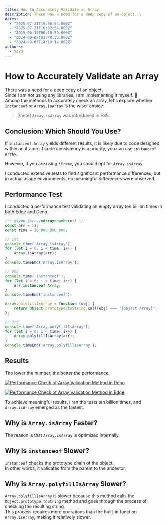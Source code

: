 ```yaml
---
title: How to Accurately Validate an Array
description: There was a need for a deep copy of an object. \
dates:
  - "2025-07-21T16:56:54.000Z"
  - "2025-07-21T16:32:54.000Z"
  - "2025-06-15T06:10:59.000Z"
  - "2024-09-08T03:40:36.000Z"
  - "2024-09-05T14:19:14.000Z"
authors:
  - XIYO
---
```

# How to Accurately Validate an Array

There was a need for a deep copy of an object. \
Since I am not using any libraries, I am implementing it myself. 🤣\
Among the methods to accurately check an array, let's explore whether `instanceof` or `Array.isArray` is the wiser choice.

> \[!note]
> `Array.isArray` was introduced in ES5.

## Conclusion: Which Should You Use?

If `instanceof Array` yields different results, it is likely due to code designed within an iframe. If code consistency is a priority, you can use `instanceof Array`.

However, if you are using `iframe`, you should opt for `Array.isArray`.

I conducted extensive tests to find significant performance differences, but in actual usage environments, no meaningful differences were observed.

## Performance Test

I conducted a performance test validating an empty array ten billion times in both Edge and Deno.

```javascript
/** @type {Array<Array<number>>} */
const arr = [];
const time = 10_000_000_000;

// 1st
console.time('Array.isArray');
for (let i = 0; i < time; i++) {
	Array.isArray(arr);
}
console.timeEnd('Array.isArray');

// 2nd
console.time('instanceof');
for (let i = 0; i < time; i++) {
	arr instanceof Array;
}
console.timeEnd('instanceof');

Array.polyfillIsArray = function (obj) {
	return Object.prototype.toString.call(obj) === '[object Array]';
};

// 3rd
console.time('Array.polyfillIsArray');
for (let i = 0; i < time; i++) {
	Array.polyfillIsArray(arr);
}
console.timeEnd('Array.polyfillIsArray');
```

## Results

The lower the number, the better the performance.

[![Performance Check of Array Validation Method in Deno](https://mermaid.ink/img/pako:eNpFkE9PwzAMxb-K5RNIbdVS_owekIBx4ICEBCeWHbzUXaO1SZWkUqtp3510YSIX51m_9-L4iNLUjBVOs2zJ-nTHnoSGcLzyHYPAZ2tphteW5QE-2TbG9qQlg9KwZm2gyOElwD07gdE5pTQpB5s_b6bcuQpMQpzSzi9-00QdkcF0c6O67v2CbmPUHKMEvk0sR6-Mhu_wFFw5ltcCIYc0fYJVHukdWdgUeXZ3c5tA-Zg9lGUC96usKIstJthzGF3V4bfHhRfoW-5ZYBWuNdnDMv8pcDR68zVriZW3IydozbhvL2IcavK8VrS31GPVUOdCdyD9Y8y_5lp5Yz_ibs8rPv0C4mF0cw?type=png)](https://mermaid.live/edit#pako:eNpFkE9PwzAMxb-K5RNIbdVS_owekIBx4ICEBCeWHbzUXaO1SZWkUqtp3510YSIX51m_9-L4iNLUjBVOs2zJ-nTHnoSGcLzyHYPAZ2tphteW5QE-2TbG9qQlg9KwZm2gyOElwD07gdE5pTQpB5s_b6bcuQpMQpzSzi9-00QdkcF0c6O67v2CbmPUHKMEvk0sR6-Mhu_wFFw5ltcCIYc0fYJVHukdWdgUeXZ3c5tA-Zg9lGUC96usKIstJthzGF3V4bfHhRfoW-5ZYBWuNdnDMv8pcDR68zVriZW3IydozbhvL2IcavK8VrS31GPVUOdCdyD9Y8y_5lp5Yz_ibs8rPv0C4mF0cw)

[![Performance Check of Array Validation Method in Edge](https://mermaid.ink/img/pako:eNpFkMFuwjAMhl_F8gmktipoha2HSWPjsMOkSdtphINJXRrRJihJtVaId18gQ-SS_NGXz7FPKE3FWOIwyoasT3fsSWgIyyvfMgh8sZZGeG1YHuCTbW1sR1oyKA0ra34dW5isqz1PYZbDKjzr2AmMjiGlQTnY_Fsy5a67wCSIlXb-YjJ1zBE5mnasVdu-39BtVI1RJXA9sOy9Mhq-QymYOJZTgZBDmj7DYx7pHVnYzJbZfFEkUDxkxdM8gWWRLfJ8iwl2HJpQVej7dOEF-oY7FliGY0X2cPn_OXDUe_M1aomltz0naE2_b26hP1bk-U3R3lKHZU2tC7dH0j_G3DNXyhv7Ead8Hfb5D6fxd78?type=png)](https://mermaid.live/edit#pako:eNpFkMFuwjAMhl_F8gmktipoha2HSWPjsMOkSdtphINJXRrRJihJtVaId18gQ-SS_NGXz7FPKE3FWOIwyoasT3fsSWgIyyvfMgh8sZZGeG1YHuCTbW1sR1oyKA0ra34dW5isqz1PYZbDKjzr2AmMjiGlQTnY_Fsy5a67wCSIlXb-YjJ1zBE5mnasVdu-39BtVI1RJXA9sOy9Mhq-QymYOJZTgZBDmj7DYx7pHVnYzJbZfFEkUDxkxdM8gWWRLfJ8iwl2HJpQVej7dOEF-oY7FliGY0X2cPn_OXDUe_M1aomltz0naE2_b26hP1bk-U3R3lKHZU2tC7dH0j_G3DNXyhv7Ead8Hfb5D6fxd78)

To achieve meaningful results, I ran the tests ten billion times, and `Array.isArray` emerged as the fastest.

## Why is `Array.isArray` Faster?

The reason is that `Array.isArray` is optimized internally.

## Why is `instanceof` Slower?

`instanceof` checks the prototype chain of the object. \
In other words, it validates from the parent to the ancestor.

## Why is `Array.polyfillIsArray` Slower?

`Array.polyfillIsArray` is slower because this method calls the `Object.prototype.toString` method and goes through the process of checking the resulting string. \
This process requires more operations than the built-in function `Array.isArray`, making it relatively slower.

